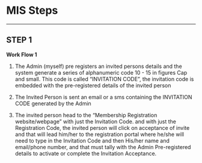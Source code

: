 # MIS Steps

---

## STEP 1

**Work Flow 1**

 1. The Admin (myself) pre registers an invited persons details and the system generate a series of alphanumeric code 10 - 15 in figures Cap and small. This code is called “INVITATION CODE”, the invitation code is embedded with the pre-registered details of the invited person

1. The Invited Person is sent an email or a sms containing the INVITATION CODE generated by the Admin
2. The invited person head to the “Membership Registration website/webpage” with just the Invitation Code. and with just the Registration Code, the invited person will click on acceptance of invite and that will lead him/her to the registration portal where he/she will need to type in the Invitation Code and then His/her name and email/phone number, and that must tally with the Admin Pre-registered details to activate or complete the Invitation Acceptance.
